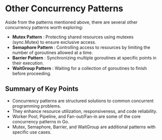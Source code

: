 # Other Concurrency Patterns

Aside from the patterns mentioned above, there are several other concurrency patterns worth exploring:

* **Mutex Pattern** : Protecting shared resources using mutexes (sync.Mutex) to ensure exclusive access.
* **Semaphore Pattern** : Controlling access to resources by limiting the number of goroutines allowed at a time.
* **Barrier Pattern** : Synchronizing multiple goroutines at specific points in their execution.
* **WaitGroup Pattern** : Waiting for a collection of goroutines to finish before proceeding.



## **Summary of Key Points**

* Concurrency patterns are structured solutions to common concurrent programming problems.
* They enhance resource utilization, responsiveness, and code reliability.
* Worker Pool, Pipeline, and Fan-out/Fan-in are some of the core concurrency patterns in Go.
* Mutex, Semaphore, Barrier, and WaitGroup are additional patterns with specific use cases.
